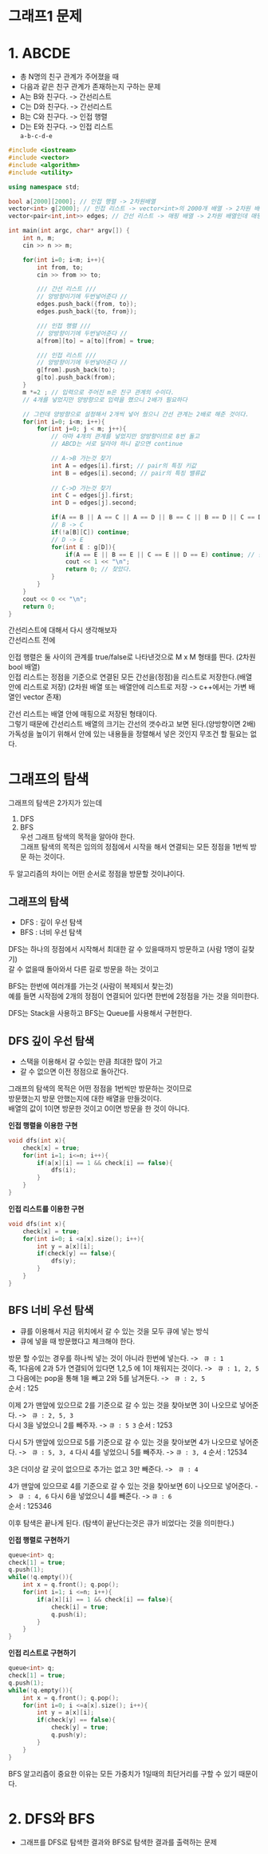 그래프1 문제  
=======================
# 1. ABCDE

* 총 N명의 친구 관계가 주어졌을 때  
* 다음과 같은 친구 관계가 존재하는지 구하는 문제  
* A는 B와 친구다. -> 간선리스트 
* C는 D와 친구다. -> 간선리스트
* B는 C와 친구다. -> 인접 행렬
* D는 E와 친구다. -> 인접 리스트   
``` a-b-c-d-e ```

```c++
#include <iostream>
#include <vector>
#include <algorithm>
#include <utility>

using namespace std;

bool a[2000][2000]; // 인접 행렬 -> 2차원배열  
vector<int> g[2000]; // 인접 리스트 -> vector<int>의 2000개 배열 -> 2차원 배열 비슷  
vector<pair<int,int>> edges; // 간선 리스트 -> 매핑 배열 -> 2차원 배열인데 매핑 

int main(int argc, char* argv[]) {
	int n, m; 
	cin >> n >> m;

	for(int i=0; i<m; i++){
		int from, to;
		cin >> from >> to;

		/// 간선 리스트 ///
		// 양방향이기에 두번넣어준다 // 
		edges.push_back({from, to}); 
		edges.push_back({to, from});

		/// 인접 행렬 /// 
		// 양방향이기에 두번넣어준다 // 
		a[from][to] = a[to][from] = true; 

		/// 인접 리스트 ///
		// 양방향이기에 두번넣어준다 // 
		g[from].push_back(to);
		g[to].push_back(from);	
	}
	m *=2 ; // 입력으로 주어진 m은 친구 관계의 수이다.
	// 4개를 넣었지만 양방향으로 입력을 했으니 2배가 필요하다  

	// 그런데 양방향으로 설정해서 2개씩 넣어 줬으니 간선 관계는 2배로 해준 것이다.  
	for(int i=0; i<m; i++){
		for(int j=0; j < m; j++){
			// 아마 4개의 관계를 넣었지만 양방향이므로 8번 돌고
			// ABCD는 서로 달라야 하니 같으면 continue 

			// A->B 가는것 찾기  
			int A = edges[i].first; // pair의 특징 키값
			int B = edges[i].second; // pair의 특징 밸류값  
			
			// C->D 가는것 찾기 
			int C = edges[j].first; 
			int D = edges[j].second;

			if(A == B || A == C || A == D || B == C || B == D || C == D) continue; // 같은 사람이 있는지 테스트 
			// B -> C
			if(!a[B][C]) continue;
			// D -> E 
			for(int E : g[D]){
				if(A == E || B == E || C == E || D == E) continue; // 같은 값 나오면 continue
				cout << 1 << "\n";
				return 0; // 찾았다.
			}
		}
	}
	cout << 0 << "\n";
	return 0;
}
```
간선리스트에 대해서 다시 생각해보자  
간선리스트 전에    
    
인접 행렬은 둘 사이의 관계를 true/false로 나타낸것으로 M x M 형태를 띈다. (2차원 bool 배열)       
인접 리스트는 정점을 기준으로 연결된 모든 간선을(정점)을 리스트로 저장한다.(배열 안에 리스트로 저장)
(2차원 배열 또는 배열안에 리스트로 저장 -> c++에서는 가변 배열인 vector 존재)
           
간선 리스트는 배열 안에 매핑으로 저장된 형태이다.          
그렇기 때문에 간선리스트 배열의 크기는 간선의 갯수라고 보면 된다.(양방향이면 2배)      
가독성을 높이기 위해서 안에 있는 내용들을 정렬해서 넣은 것인지 무조건 할 필요는 없다.  

# 그래프의 탐색  
그래프의 탐색은 2가지가 있는데    
1. DFS     
2. BFS   
우선 그래프 탐색의 목적을 알아야 한다.     
그래프 탐색의 목적은 임의의 정점에서 시작을 해서 연결되는 모든 정점을 1번씩 방문 하는 것이다.     
   
두 알고리즘의 차이는 어떤 순서로 정점을 방문할 것이냐이다.   

## 그래프의 탐색  
* DFS : 깊이 우선 탐색 
* BFS : 너비 우선 탐색  

DFS는 하나의 정점에서 시작해서 최대한 갈 수 있을때까지 방문하고 (사람 1명이 길찾기)       
갈 수 없을때 돌아와서 다른 길로 방문을 하는 것이고        
     
BFS는 한번에 여러개를 가는것 (사람이 복제되서 찾는것)     
예를 들면 시작점에 2개의 정점이 연결되어 있다면 한번에 2정점을 가는 것을 의미한다.    

DFS는 Stack을 사용하고 BFS는 Queue를 사용해서 구현한다.   

## DFS 깊이 우선 탐색     
* 스택을 이용해서 갈 수있는 만큼 최대한 많이 가고     
* 갈 수 없으면 이전 정점으로 돌아간다.      

그래프의 탐색의 목적은 어떤 정점을 1번씩만 방문하는 것이므로      
방문했는지 방문 안했는지에 대한 배열을 만들것이다.        
배열의 값이 1이면 방문한 것이고 0이면 방문을 한 것이 아니다.        
   
**인접 행렬을 이용한 구현**   
```c++
void dfs(int x){
	check[x] = true;
	for(int i=1; i<=n; i++){
		if(a[x][i] == 1 && check[i] == false){
			dfs(i);
		}
	}
}
```
    
**인접 리스트를 이용한 구현**
```c++
void dfs(int x){
	check[x] = true;
	for(int i=0; i <a[x].size(); i++){
		int y = a[x][i];
		if(check[y] == false){
			dfs(y);
		}
	}
}
```

## BFS 너비 우선 탐색    
* 큐를 이용해서 지금 위치에서 갈 수 있는 것을 모두 큐에 넣는 방식            
* 큐에 넣을 때 방문했다고 체크해야 한다.                
             
방문 할 수있는 경우를 하나씩 넣는 것이 아니라 한번에 넣는다. -> ``` 큐 : 1```                 
즉, 1다음에 2과 5가 연결되어 있다면 1,2,5 에 1이 채워지는 것이다. -> ``` 큐 : 1, 2, 5```         
그 다음에는 pop을 통해 1을 빼고 2와 5를 남겨둔다. -> ``` 큐 : 2, 5```    
순서 : 125

이제 2가 맨앞에 있으므로 2를 기준으로 갈 수 있는 것을 찾아보면 3이 나오므로 넣어준다. -> ``` 큐 : 2, 5, 3```  
다시 3을 넣었으니 2를 빼주자. -> ```큐 : 5 3```
순서 : 1253

다시 5가 맨앞에 있으므로 5를 기준으로 갈 수 있는 것을 찾아보면 4가 나오므로 넣어준다. ->  ``` 큐 : 5, 3, 4```
다시 4를 넣었으니 5를 빼주자. -> ```큐 : 3, 4```
순서 : 12534

3은 더이상 갈 곳이 없으므로 추가는 없고 3만 빼준다. ->  ``` 큐 : 4``` 

4가 맨앞에 있으므로 4를 기준으로 갈 수 있는 것을 찾아보면 6이 나오므로 넣어준다. ->  ``` 큐 : 4, 6```
다시 6을 넣었으니 4를 빼준다. -> ```큐 : 6```    
순서 : 125346

이후 탐색은 끝나게 된다. (탐색이 끝난다는것은 큐가 비었다는 것을 의미한다.)   
    
**인접 행렬로 구현하기**
```c++
queue<int> q;
check[1] = true;
q.push(1);
while(!q.empty()){
	int x = q.front(); q.pop();
	for(int i=1; i <=n; i++){
		if(a[x][i] == 1 && check[i] == false){
			check[i] = true;
			q.push(i);
		}
	}
}
```
     
**인접 리스트로 구현하기**
```c++
queue<int> q;
check[1] = true; 
q.push(1);
while(!q.empty()){
	int x = q.front(); q.pop();
	for(int i=0; i <=a[x].size(); i++){
		int y = a[x][i];
		if(check[y] == false){
			check[y] = true;
			q.push(y);
		}
	}
}
```
BFS 알고리즘이 중요한 이유는 모든 가중치가 1일때의 최단거리를 구할 수 있기 때문이다.    

# 2. DFS와 BFS  
* 그래프를 DFS로 탐색한 결과와 BFS로 탐색한 결과를 출력하는 문제  


